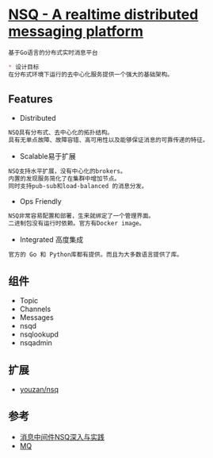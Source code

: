 # [NSQ - A realtime distributed messaging platform](https://github.com/nsqio/nsq)

```md
基于Go语言的分布式实时消息平台

* 设计目标
在分布式环境下运行的去中心化服务提供一个强大的基础架构。
```
## Features
* Distributed
```md
NSQ具有分布式、去中心化的拓扑结构。
具有无单点故障、故障容错、高可用性以及能够保证消息的可靠传递的特征。
```
* Scalable易于扩展
```md
NSQ支持水平扩展，没有中心化的brokers。
内置的发现服务简化了在集群中增加节点。
同时支持pub-sub和load-balanced 的消息分发。
```
* Ops Friendly
```md
NSQ非常容易配置和部署，生来就绑定了一个管理界面。
二进制包没有运行时依赖。官方有Docker image。
```
*  Integrated 高度集成
```md
官方的 Go 和 Python库都有提供。而且为大多数语言提供了库。
```
## 组件
* Topic
* Channels
* Messages
* nsqd
* nsqlookupd
* nsqadmin

## 扩展
* [youzan/nsq](https://github.com/youzan/nsq)

## 参考
* [消息中间件NSQ深入与实践](https://mp.weixin.qq.com/s/lrbIx88Z1HwWNTO_5aABJQ)
* [MQ](http://bridgeforyou.cn/2018/10/02/Nsq-1-From-Queue-To-MQ/)

